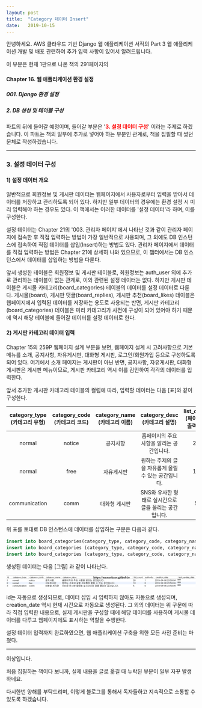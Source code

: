 ```yaml
---
layout: post
title:  "Category 데이터 Insert"
date:   2019-10-15
---
```

안녕하세요. AWS 클라우드 기반 Django 웹 애플리케이션 서적의 Part 3 웹 애플리케이션 개발 및 배포 관련하여 추가 입력 사항이 있어서 알려드립니다.
 
이 부분은 현재 1판으로 나온 책의 291페이지의

#### Chapter 16. 웹 애플리케이션 환경 설정
##### 001. Django 환경 설정
##### 2. DB 생성 및 테이블 구성

파트의 뒤에 들어갈 예정이며, 들어갈 부분은 '<font color="#FF0000"><B>3. 설정 데이터 구성</B></font>' 이라는 주제로 하겠습니다.
이 파트는 책의 일부에 추가로 넣어야 하는 부분인 관계로, 책을 집필할 때 썼던 문체로 작성하겠습니다.

 
<hr/>

### 3. 설정 데이터 구성

#### 1) 설정 데이터 개요
 

일반적으로 회원정보 및 게시판 데이터는 웹페이지에서 사용자로부터 입력을 받아서 데이터를 저장하고 관리하도록 되어 있다. 하지만 일부 데이터의 경우에는 환경 설정 시 미리 입력해야 하는 경우도 있다. 이 책에서는 이러한 데이터를 '설정 데이터'라 하며, 이를 구성한다. 

설정 데이터는 Chapter 21의 '003. 관리자 페이지'에서 나타난 것과 같이 관리자 페이지에 접속한 후 직접 입력하는 방법이  가장 일반적으로 사용되며, 그 외에도 DB 인스턴스에 접속하여 직접 데이터를 삽입(Insert)하는 방법도 있다. 관리자 페이지에서 데이터를 직접 입력하는 방법은 Chapter 21에 상세히 나와 있으므로, 이 챕터에서는 DB 인스턴스에서 데이터를 삽입하는 방법을 다룬다.

앞서 생성한 테이블은 회원정보 및 게시판 테이블로, 회원정보는 auth_user 외에 추가로 관리하는 테이블이 없는 관계로, 이와 관련된 설정 데이터는 없다. 하지만 게시판 테이블은 게시물 카테고리(board_categories) 테이블의 데이터를 설정 데이터로 다룬다. 게시물(board), 게시판 댓글(board_replies), 게시판 추천(board_likes) 테이블은 웹페이지에서 입력된 데이터를 저장하는 용도로 사용되는 반면, 게시판 카테고리(board_categories) 테이블은 미리 카테고리가 사전에 구성이 되어 있어야 하기 때문에 역시 해당 테이블에 들어갈 데이터를 설정 데이터로 한다.

 

#### 2) 게시판 카테고리 데이터 입력
 

Chapter 15의 259P 웹페이지 설계 부분을 보면, 웹페이지 설계 시 고려사항으로 기본 메뉴를 소개, 공지사항, 자유게시판, 대화형 게시판, 로그인/회원가입 등으로 구성하도록 되어 있다. 여기에서 소개 페이지는 게시판이 아닌 반면, 공지사항, 자유게시판, 대화형 게시판은 게시판 메뉴이므로, 게시판 카테고리 역시 이를 감안하여 각각의 데이터를 입력한다.


앞서 추가한 게시판 카테고리 테이블의 컬럼에 따라, 입력할 데이터는 다음 [표]와 같이 구성한다.

| category_type<br/>(카테고리 유형) | category_code<br/>(카테고리 코드) | category_name<br/>(카테고리 이름) | category_desc<br/>(카테고리 설명) | list_count<br/>(페이지당 출력 글) | authority<br/>(권한 값) |
|:---:|:---:|:---:|:---:|:---:|:---:|
| normal | notice | 공지사항 | 홈페이지의 주요 사항을 알리는 공간입니다.| 20 | 1 |
| normal | free | 자유게시판 | 원하는 주제의 글을 자유롭게 올릴 수 있는 공간입니다. | 10 | 0 |
| communication | comm | 대화형 게시판 | SNS와 유사한 형태로 실시간으로 글을 올리는 공간입니다. | 5 | 0 |

위 표를 토대로 DB 인스턴스에 데이터를 삽입하는 구문은 다음과 같다.

``` SQL
insert into board_categories(category_type, category_code, category_name, category_desc, list_count, authority)  values ('normal', 'notice', '공지사항', '홈페이지의 주요 사항을 알리는 공간입니다.', 20, 1);
insert into board_categories (category_type, category_code, category_name, category_desc, list_count, authority)  values ('normal', 'free', '자유게시판', '원하는 주제의 글을 자유롭게 올릴 수 있는 공간입니다.', 10, 0);
insert into board_categories (category_type, category_code, category_name, category_desc, list_count, authority)  values ('communication', 'comm', '대화형 게시판', 'SNS와 유사한 형태로 실시간으로 글을 올리는 공간입니다.', 5, 0);
```

생성된 데이터는 다음 [그림] 과 같이 나타난다.

![Table Insert Result](/assets/img/img003_01.png)


id는 자동으로 생성되므로, 데이터 삽입 시 입력하지 않아도 자동으로 생성되며, creation_date 역시 현재 시간으로 자동으로 생성된다. 그 외의 데이터는 위 구문에 따라 직접 입력한 내용으로, 실제 게시판을 구성할 때에 해당 데이터를 사용하여 게시물 데이터를 다루고 웹페이지에도 표시하는 역할을 수행한다.

설정 데이터 입력까지 완료하였으면, 웹 애플리케이션 구축을 위한 모든 사전 준비는 마쳤다.

 
<hr/>
 

이상입니다.

 

처음 집필하는 책이다 보니까, 실제 내용을 글로 옮길 때 누락된 부분이 일부 자꾸 발생하네요.

다시한번 양해를 부탁드리며, 이렇게 블로그를 통해서 독자들하고 지속적으로 소통할 수 있도록 하겠습니다.
